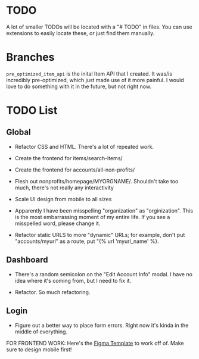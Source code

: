 # TODO

A lot of smaller TODOs will be located with a "# TODO" in files. You can use extensions to easily locate these, or just find them manually.

# Branches

`pre_optimized_item_api` is the inital Item API that I created. It was/is incredibly pre-optimized, which just made use of it more painful. I would love to do something with it in the future, but not right now.

# TODO List

## Global

- Refactor CSS and HTML. There's a lot of repeated work.

- Create the frontend for items/search-items/

- Create the frontend for accounts/all-non-profits/

- Flesh out nonprofits/homepage/MYORGNAME/. Shouldn't take too much, there's not really any interactivity

- Scale UI design from mobile to all sizes

- Apparently I have been misspelling "organization" as "orginization". This is the most embarrassing moment of my entire life. If you see a misspelled word, please change it.

- Refactor static URLS to more "dynamic" URLs; for example, don't put "accounts/myurl" as a route, put "{% url 'myurl_name' %}.

## Dashboard

- There's a random semicolon on the "Edit Account Info" modal. I have no idea where it's coming from, but I need to fix it.

- Refactor. So much refactoring.

## Login

- Figure out a better way to place form errors. Right now it's kinda in the middle of everything.

FOR FRONTEND WORK: Here's the [Figma Template](https://www.figma.com/file/pKaku2N7xVPbCGQb1p6LIJ/NPL?type=design&node-id=0-1&mode=design&t=mc7YWpRIbtvPRkHG-11) to work off of. Make sure to design mobile first!
